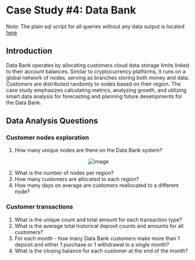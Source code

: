 
#  Case Study #4: Data Bank

Note: The plain sql script for all queries without any data output is located [here](https://github.com/GBlanch/SQL-weekly-challenges/blob/main/3.Foodie_fi/foodie_fi_main_script.sql)


## Introduction


Data Bank operates by allocating customers cloud data storage limits linked to their account balances. Similar to cryptocurrency platforms, it runs on a global network of nodes, serving as branches storing both money and data. Customers are distributed randomly to nodes based on their region. The case study emphasizes calculating metrics, analyzing growth, and utilizing smart data analysis for forecasting and planning future developments for the Data Bank.

## Data Analysis Questions

### Customer nodes exploration


1. How many unique nodes are there on the Data Bank system?

<p align="center">
  <img src="https://github.com/GBlanch/SQL-weekly-challenges/assets/" alt="image">
</p>

2. What is the number of nodes per region?
3. How many customers are allocated to each region?
4. How many days on average are customers reallocated to a different node?


### Customer transactions 

1. What is the unique count and total amount for each transaction type?
2. What is the average total historical deposit counts and amounts for all customers?
3. For each month - how many Data Bank customers make more than 1 deposit and either 1 purchase or 1 withdrawal in a single month?
4. What is the closing balance for each customer at the end of the month?
